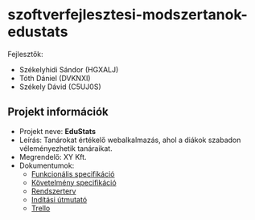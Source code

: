 # szoftverfejlesztesi-modszertanok-edustats

Fejlesztők:
- Székelyhidi Sándor (HGXALJ)
- Tóth Dániel (DVKNXI)
- Székely Dávid (C5UJ0S)

## Projekt információk
- Projekt neve: **EduStats**
- Leírás: Tanárokat értékelő webalkalmazás, ahol a diákok szabadon véleményezhetik tanáraikat.
- Megrendelő: XY Kft.
- Dokumentumok:
  - [Funkcionális specifikáció](docs/funkcionalis-specifikacio.md)
  - [Követelmény specifikáció](docs/kovetelmeny-specifikacio.md)
  - [Rendszerterv](docs/Rendszerterv.md)
  - [Indítási útmutató](docs/inditasi-utmutato.md)
  - [Trello](https://trello.com/invite/b/66f1225365cb4963c25138a9/ATTIc5d3d7392d9ebbdac29da18a03ce05ac89E84852/edustats)
